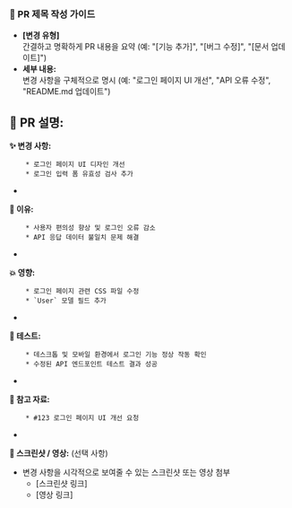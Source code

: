 ### 📑 PR 제목 작성 가이드

* **[변경 유형]**  
간결하고 명확하게 PR 내용을 요약 (예: "[기능 추가]", "[버그 수정]", "[문서 업데이트]")
* **세부 내용:**  
변경 사항을 구체적으로 명시 (예: "로그인 페이지 UI 개선", "API 오류 수정", "README.md 업데이트")


## 📝 PR 설명:

**✨ 변경 사항:**

```
    * 로그인 페이지 UI 디자인 개선
    * 로그인 입력 폼 유효성 검사 추가
```
*

**🤔 이유:**

```
    * 사용자 편의성 향상 및 로그인 오류 감소
    * API 응답 데이터 불일치 문제 해결
```
*

**💥 영향:**

```
    * 로그인 페이지 관련 CSS 파일 수정
    * `User` 모델 필드 추가
```
*

**🧪 테스트:**

```
    * 데스크톱 및 모바일 환경에서 로그인 기능 정상 작동 확인
    * 수정된 API 엔드포인트 테스트 결과 성공
```
*

**🔗 참고 자료:**
```
    * #123 로그인 페이지 UI 개선 요청
```
*

**📸 스크린샷 / 영상:** (선택 사항)

* 변경 사항을 시각적으로 보여줄 수 있는 스크린샷 또는 영상 첨부
    * [스크린샷 링크]
    * [영상 링크]

